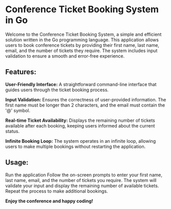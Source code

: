 # Conference Ticket Booking System in Go
Welcome to the Conference Ticket Booking System, a simple and efficient solution written in the Go programming language. This application allows users to book conference tickets by providing their first name, last name, email, and the number of tickets they require. The system includes input validation to ensure a smooth and error-free experience.
## Features:
**User-Friendly Interface:** A straightforward command-line interface that guides users through the ticket booking process.

**Input Validation:** Ensures the correctness of user-provided information. The first name must be longer than 2 characters, and the email must contain the '@' symbol.

**Real-time Ticket Availability:** Displays the remaining number of tickets available after each booking, keeping users informed about the current status.

**Infinite Booking Loop:** The system operates in an infinite loop, allowing users to make multiple bookings without restarting the application.

## Usage:
Run the application
Follow the on-screen prompts to enter your first name, last name, email, and the number of tickets you require.
The system will validate your input and display the remaining number of available tickets.
Repeat the process to make additional bookings.

**Enjoy the conference and happy coding!**
